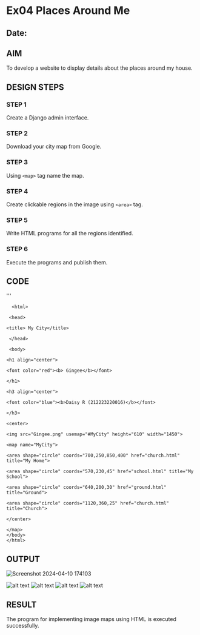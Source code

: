 # Ex04 Places Around Me
## Date: 

## AIM
To develop a website to display details about the places around my house.

## DESIGN STEPS

### STEP 1
Create a Django admin interface.

### STEP 2
Download your city map from Google.

### STEP 3
Using ```<map>``` tag name the map.

### STEP 4
Create clickable regions in the image using ```<area>``` tag.

### STEP 5
Write HTML programs for all the regions identified.

### STEP 6
Execute the programs and publish them.

## CODE
'''
      
      <html>

     <head>
   
    <title> My City</title>
    
     </head>

     <body>

    <h1 align="center"> 
    
    <font color="red"><b> Gingee</b></font>
    
    </h1>
    
    <h3 align="center">
    
    <font color="blue"><b>Daisy R (212223220016)</b></font>
    
    </h3>
    
    <center>
    
    <img src="Gingee.png" usemap="#MyCity" height="610" width="1450">
    
    <map name="MyCity">
    
    <area shape="circle" coords="700,250,850,400" href="church.html" title="My Home">
    
    <area shape="circle" coords="570,230,45" href="school.html" title="My School">
    
    <area shape="circle" coords="640,200,30" href="ground.html" title="Ground">
    
    <area shape="circle" coords="1120,360,25" href="church.html" title="Church">
    
    </center>
    
    </map>
    </body>
    </html>


## OUTPUT
![Screenshot 2024-04-10 174103](https://github.com/kaviya546/NearMe/assets/150368823/26c9c3d2-a113-4034-91b8-764298f40c01)

![alt text](<daisy/mapapp/static/Screenshot 2024-04-10 141518.png>)
![alt text](<daisy/mapapp/static/Screenshot 2024-04-10 141753.png>)
![alt text](<daisy/mapapp/static/Screenshot 2024-04-10 141819.png>)
![alt text](<daisy/mapapp/static/Screenshot 2024-04-10 141938.png>)





## RESULT
The program for implementing image maps using HTML is executed successfully.
